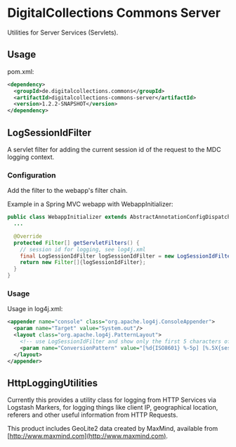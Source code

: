 # DigitalCollections Commons Server

Utilities for Server Services (Servlets).

## Usage

pom.xml:

```xml
<dependency>
  <groupId>de.digitalcollections.commons</groupId>
  <artifactId>digitalcollections-commons-server</artifactId>
  <version>1.2.2-SNAPSHOT</version>
</dependency>
```

## LogSessionIdFilter

A servlet filter for adding the current session id of the request to the MDC logging context.

### Configuration

Add the filter to the webapp's filter chain.

Example in a Spring MVC webapp with WebappInitializer:

```java
public class WebappInitializer extends AbstractAnnotationConfigDispatcherServletInitializer {
  ...

  @Override
  protected Filter[] getServletFilters() {
    // session id for logging, see log4j.xml
    final LogSessionIdFilter logSessionIdFilter = new LogSessionIdFilter();
    return new Filter[]{logSessionIdFilter};
  }
}
```

### Usage

Usage in log4j.xml:

```xml
<appender name="console" class="org.apache.log4j.ConsoleAppender">
  <param name="Target" value="System.out"/>
  <layout class="org.apache.log4j.PatternLayout">
    <!-- use LogSessionIdFilter and show only the first 5 characters of session id -->
    <param name="ConversionPattern" value="[%d{ISO8601} %-5p] [%.5X{sessionID}...] %-25c{1} (%-8t) > %m%n"/>
  </layout>
</appender>
```

## HttpLoggingUtilities

Currently this provides a utility class for logging from HTTP Services via Logstash Markers,
for logging things like client IP, geographical location, referers and other useful information
from HTTP Requests.

This product includes GeoLite2 data created by MaxMind, available from
[http://www.maxmind.com](http://www.maxmind.com).

